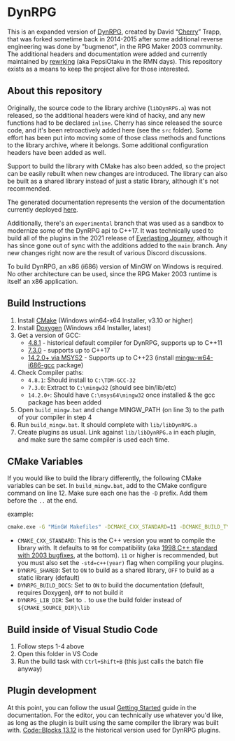 # DynRPG

This is an expanded version of [DynRPG](https://github.com/CherryDT/DynRPG), created by David “[Cherry](https://github.com/CherryDT)” Trapp, that was forked sometime back in 2014-2015 after some additional reverse engineering was done by "bugmenot", in the RPG Maker 2003 community. The additional headers and documentation were added and currently maintained by [rewrking](https://github.com/rewrking) (aka PepsiOtaku in the RMN days). This repository exists as a means to keep the project alive for those interested.

## About this repository

Originally, the source code to the library archive (`libDynRPG.a`) was not released, so the additional headers were kind of hacky, and any new functions had to be declared `inline`. Cherry has since released the source code, and it's been retroactively added here (see the `src` folder). Some effort has been put into moving some of those class methods and functions to the library archive, where it belongs. Some additional configuration headers have been added as well.

Support to build the library with CMake has also been added, so the project can be easily rebuilt when new changes are introduced. The library can also be built as a shared library instead of just a static library, although it's not recommended.

The generated documentation represents the version of the documentation currently deployed [here](https://www.rewking.com/dynrpg).

Additionally, there's an `experimental` branch that was used as a sandbox to modernize some of the DynRPG api to C++17. It was technically used to build all of the plugins in the 2021 release of [Everlasting Journey](https://gamejolt.com/games/everlasting-journey/44037), although it has since gone out of sync with the additions added to the `main` branch. Any new changes right now are the result of various Discord discussions.

To build DynRPG, an x86 (i686) version of MinGW on Windows is required. No other architecture can be used, since the RPG Maker 2003 runtime is itself an x86 application.

## Build Instructions

1. Install [CMake](https://cmake.org/download/) (Windows win64-x64 Installer, v3.10 or higher)
2. Install [Doxygen](https://www.doxygen.nl/download.html) (Windows x64 Installer, latest)
3. Get a version of GCC: 
	- [4.8.1](https://sourceforge.net/projects/tdm-gcc/files/TDM-GCC%20Installer/Previous/1.1309.0/tdm64-gcc-4.8.1-3.exe/download) - historical default compiler for DynRPG, supports up to C++11
	- [7.3.0](https://sourceforge.net/projects/mingw-w64/files/Toolchains%20targetting%20Win32/Personal%20Builds/mingw-builds/7.3.0/threads-posix/dwarf/i686-7.3.0-release-posix-dwarf-rt_v5-rev0.7z/download) - supports up to C++17
	- [14.2.0+ via MSYS2](https://www.msys2.org/) - Supports up to C++23 (install [mingw-w64-i686-gcc](https://packages.msys2.org/packages/mingw-w64-i686-gcc) package)
4. Check Compiler paths: 
	- `4.8.1`: Should install to `C:\TDM-GCC-32`
	- `7.3.0`: Extract to `C:\mingw32` (should see bin/lib/etc)
	- `14.2.0+`: Should have `C:\msys64\mingw32` once installed & the gcc package has been added
5. Open `build_mingw.bat` and change MINGW_PATH (on line 3) to the path of your compiler in step 4
6. Run `build_mingw.bat`. It should complete with `lib/libDynRPG.a`
7. Create plugins as usual. Link against `lib/libDynRPG.a` in each plugin, and make sure the same compiler is used each time.

## CMake Variables

If you would like to build the library differently, the following CMake variables can be set. In `build_mingw.bat`, add to the CMake configure command on line 12. Make sure each one has the `-D` prefix. Add them before the `..` at the end.

example:
```sh
cmake.exe -G "MinGW Makefiles" -DCMAKE_CXX_STANDARD=11 -DCMAKE_BUILD_TYPE=Release -DDYNRPG_SHARED=OFF -DDYNRPG_BUILD_DOCS=ON ..
```

- `CMAKE_CXX_STANDARD`: This is the C++ version you want to compile the library with. It defaults to `98` for compatibility (aka [1998 C++ standard with 2003 bugfixes](https://gcc.gnu.org/projects/cxx-status.html), at the bottom).  `11` or higher is recommended, but you must also set the `-std=c++(year)` flag when compiling your plugins.
- `DYNRPG_SHARED`: Set to `ON` to build as a shared library, `OFF` to build as a static library (default)
- `DYNRPG_BUILD_DOCS`: Set to `ON` to build the documentation (default, requires Doxygen), `OFF` to not build it
- `DYNRPG_LIB_DIR`: Set to `.` to use the build folder instead of `${CMAKE_SOURCE_DIR}\lib`

## Build inside of Visual Studio Code

1. Follow steps 1-4 above
2. Open this folder in VS Code
3. Run the build task with `Ctrl+Shift+B` (this just calls the batch file anyway)

## Plugin development

At this point, you can follow the usual [Getting Started](https://www.rewking.com/dynrpg/getting_started.html) guide in the documentation. For the editor, you can technically use whatever you'd like, as long as the plugin is built using the same compiler the library was built with. [Code::Blocks 13.12](https://sourceforge.net/projects/codeblocks/files/Binaries/13.12/Windows/codeblocks-13.12mingw-setup-TDM-GCC-481.exe/download) is the historical version used for DynRPG plugins.

